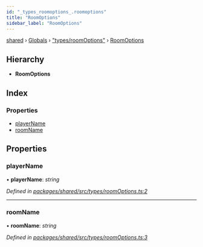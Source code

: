 ```yaml
---
id: "_types_roomoptions_.roomoptions"
title: "RoomOptions"
sidebar_label: "RoomOptions"
---
```


[shared](../index.md) › [Globals](../globals.md) › ["types/roomOptions"](../modules/_types_roomoptions_.md) › [RoomOptions](_types_roomoptions_.roomoptions.md)

## Hierarchy

* **RoomOptions**

## Index

### Properties

* [playerName](_types_roomoptions_.roomoptions.md#playername)
* [roomName](_types_roomoptions_.roomoptions.md#roomname)

## Properties

###  playerName

• **playerName**: *string*

*Defined in [packages/shared/src/types/roomOptions.ts:2](https://github.com/will-hart/pixatore/blob/dc2c2e8/packages/shared/src/types/roomOptions.ts#L2)*

___

###  roomName

• **roomName**: *string*

*Defined in [packages/shared/src/types/roomOptions.ts:3](https://github.com/will-hart/pixatore/blob/dc2c2e8/packages/shared/src/types/roomOptions.ts#L3)*
